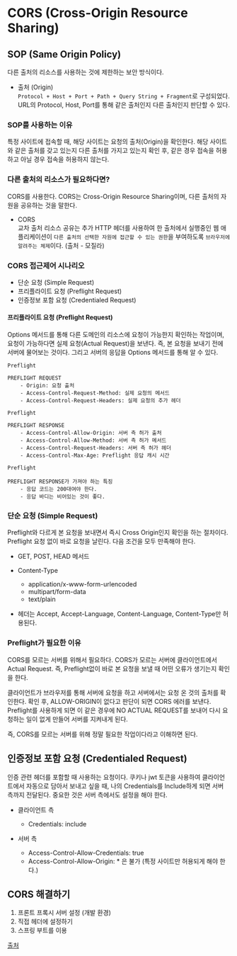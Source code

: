 # CORS (Cross-Origin Resource Sharing)

## SOP (Same Origin Policy)
다른 출처의 리소스를 사용하는 것에 제한하는 보안 방식이다.   

* 출처 (Origin)   
```Protocol + Host + Port + Path + Query String + Fragment```로 구성되었다. URL의 Protocol, Host, Port를 통해 같은 출처인지 다른 출처인지 판단할 수 있다.   

### SOP를 사용하는 이유
특정 사이트에 접속할 때, 해당 사이트는 요청의 출처(Origin)을 확인한다. 해당 사이트와 같은 출처를 갖고 있는지 다른 출처를 가지고 있는지 확인 후, 같은 경우 접속을 허용하고 아닐 경우 접속을 허용하지 않는다.   

### 다른 출처의 리소스가 필요하다면?
CORS를 사용한다. CORS는 Cross-Origin Resource Sharing이며, 다른 출처의 자원을 공유하는 것을 말한다.   

* CORS   
교차 출처 리소스 공유는 추가 HTTP 헤더를 사용하여 한 출처에서 실행중인 웹 애플리케이션이 ```다른 출처의 선택한 자원에 접근할 수 있는 권한```을 부여하도록 ```브라우저에 알려주는 체제```이다. (출처 - 모질라)   

### CORS 접근제어 시나리오
* 단순 요청 (Simple Request)
* 프리플라이트 요청 (Preflight Request)
* 인증정보 포함 요청 (Credentialed Request)   

#### 프리플라이트 요청 (Preflight Request)
Options 메서드를 통해 다른 도메인의 리소스에 요청이 가능한지 확인하는 작업이며, 요청이 가능하다면 실제 요청(Actual Request)을 보낸다. 즉, 본 요청을 보내기 전에 서버에 물어보는 것이다. 그리고 서버의 응답을 Options 메서드를 통해 알 수 있다.   

```
Preflight

PREFLIGHT REQUEST
    - Origin: 요청 출처
    - Access-Control-Request-Method: 실제 요청의 메서드
    - Access-Control-Request-Headers: 실제 요청의 추가 헤더
```

```
Preflight

PREFLIGHT RESPONSE
    - Access-Control-Allow-Origin: 서버 측 허가 출처
    - Access-Control-Allow-Method: 서버 측 허가 메서드
    - Access-Control-Request-Headers: 서버 측 허가 헤더
    - Access-Control-Max-Age: Preflight 응답 캐시 시간
```

```
Preflight

PREFLIGHT RESPONSE가 가져야 하는 특징
    - 응답 코드는 200대여야 한다.
    - 응답 바디는 비어있는 것이 좋다.
```

### 단순 요청 (Simple Request)
Preflight와 다르게 본 요청을 보내면서 즉시 Cross Origin인지 확인을 하는 절차이다. Preflight 요청 없이 바로 요청을 날린다. 다음 조건을 모두 만족해야 한다.   
* GET, POST, HEAD 메서드   

* Content-Type
    * application/x-www-form-urlencoded
    * multipart/form-data
    * text/plain

* 헤더는 Accept, Accept-Language, Content-Language, Content-Type만 허용된다.   

### Preflight가 필요한 이유
CORS를 모르는 서버를 위해서 필요하다. CORS가 모르는 서버에 클라이언트에서 Actual Request. 즉, Preflight없이 바로 본 요청을 보낼 때 어떤 오류가 생기는지 확인을 한다.   

클라이언트가 브라우저를 통해 서버에 요청을 하고 서버에서는 요청 온 것의 출처를 확인한다. 확인 후, ALLOW-ORIGIN이 없다고 판단이 되면 CORS 에러를 보낸다. Preflight를 사용하게 되면 이 같은 경우에 NO ACTUAL REQUEST를 보내어 다시 요청하는 일이 없게 만들어 서버를 지켜내게 된다.   

즉, CORS를 모르는 서버를 위해 정말 필요한 작업이다라고 이해하면 된다.   

## 인증정보 포함 요청 (Credentialed Request)
인증 관련 헤더를 포함할 때 사용하는 요청이다. 쿠키나 jwt 토큰을 사용하여 클라이언트에서 자동으로 담아서 보내고 싶을 때, 나의 Credentials를 Include하게 되면 서버 측까지 전달된다. 중요한 것은 서버 측에서도 설정을 해야 한다.   

* 클라이언트 측
    * Credentials: include

* 서버 측
    * Access-Control-Allow-Credentials: true
    * Access-Control-Allow-Origin: * 은 불가 (특정 사이트만 허용되게 해야 한다.)   

## CORS 해결하기
1. 프론트 프록시 서버 설정 (개발 환경)   
2. 직접 헤더에 설정하기   
3. 스프링 부트를 이용   

[출처](https://www.youtube.com/watch?v=-2TgkKYmJt4)